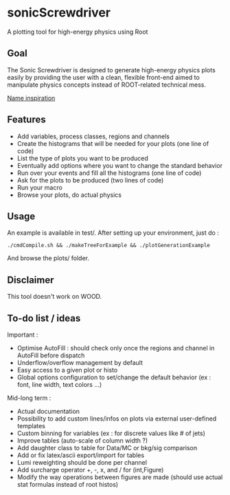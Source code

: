 sonicScrewdriver
================

A plotting tool for high-energy physics using Root

Goal
----

The Sonic Screwdriver is designed to generate high-energy physics plots easily by providing the user with a clean, flexible front-end aimed to manipulate physics concepts instead of ROOT-related technical mess.

[Name inspiration](https://en.wikipedia.org/wiki/Sonic_screwdriver)

Features
--------

- Add variables, process classes, regions and channels
- Create the histograms that will be needed for your plots (one line of code)
- List the type of plots you want to be produced
- Eventually add options where you want to change the standard behavior
- Run over your events and fill all the histograms (one line of code)
- Ask for the plots to be produced (two lines of code)
- Run your macro
- Browse your plots, do actual physics

Usage
-----

An example is available in test/. 
After setting up your environment, just do :

    ./cmdCompile.sh && ./makeTreeForExample && ./plotGenerationExample

And browse the plots/ folder.

Disclaimer
----------

This tool doesn't work on WOOD.

To-do list / ideas
------------------

Important :
- Optimise AutoFill : should check only once the regions and channel in AutoFill before dispatch
- Underflow/overflow management by default
- Easy access to a given plot or histo
- Global options configuration to set/change the default behavior (ex : font, line width, text colors ...)

Mid-long term :
- Actual documentation
- Possibility to add custom lines/infos on plots via external user-defined templates 
- Custom binning for variables (ex : for discrete values like # of jets)
- Improve tables (auto-scale of column width ?)
- Add daughter class to table for Data/MC or bkg/sig comparison
- Add or fix latex/ascii export/import for tables
- Lumi reweighting should be done per channel
- Add surcharge operator +, -, x, and / for (int,Figure)
- Modify the way operations between figures are made (should use actual stat formulas instead of root histos)



